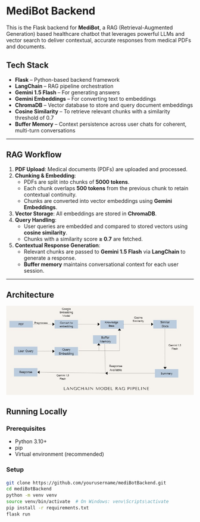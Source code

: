#  MediBot Backend

This is the Flask backend for **MediBot**, a RAG (Retrieval-Augmented Generation) based healthcare chatbot that leverages powerful LLMs and vector search to deliver contextual, accurate responses from medical PDFs and documents.

##  Tech Stack

- **Flask** – Python-based backend framework
- **LangChain** – RAG pipeline orchestration
- **Gemini 1.5 Flash** – For generating answers
- **Gemini Embeddings** – For converting text to embeddings
- **ChromaDB** – Vector database to store and query document embeddings
- **Cosine Similarity** – To retrieve relevant chunks with a similarity threshold of 0.7
- **Buffer Memory** – Context persistence across user chats for coherent, multi-turn conversations

---

##  RAG Workflow

1. **PDF Upload**: Medical documents (PDFs) are uploaded and processed.
2. **Chunking & Embedding**:
   - PDFs are split into chunks of **5000 tokens**.
   - Each chunk overlaps **500 tokens** from the previous chunk to retain contextual continuity.
   - Chunks are converted into vector embeddings using **Gemini Embeddings**.
3. **Vector Storage**: All embeddings are stored in **ChromaDB**.
4. **Query Handling**:
   - User queries are embedded and compared to stored vectors using **cosine similarity**.
   - Chunks with a similarity score **≥ 0.7** are fetched.
5. **Contextual Response Generation**:
   - Relevant chunks are passed to **Gemini 1.5 Flash** via **LangChain** to generate a response.
   - **Buffer memory** maintains conversational context for each user session.

---

##  Architecture

![System Architecture](./architecture.jpg)


##  Running Locally

### Prerequisites

- Python 3.10+
- pip
- Virtual environment (recommended)

### Setup

```bash
git clone https://github.com/yourusername/mediBotBackend.git
cd mediBotBackend
python -m venv venv
source venv/bin/activate  # On Windows: venv\Scripts\activate
pip install -r requirements.txt
flask run
